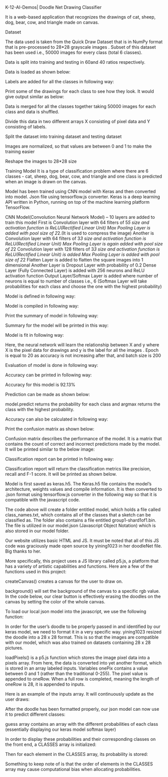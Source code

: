 K-12-AI-Demos| Doodle Net Drawing Classifier

It is a web-based application that recognizes the drawings of cat, sheep, dog, bear, cow, and triangle made on canvas.

Dataset

The data used is taken from the Quick Draw Dataset that is in NumPy format that is pre-processed to 28*28 grayscale images . Subset of this dataset has been used i.e., 50000 images for every class (total 6 classes). 



Data is split into training and testing in 60and 40 ratios respectively.

Data is loaded as shown below:



Labels are added for all the classes in following way:



Print some of the drawings for each class to see how they look. 
It would give output similar as below:



Data is merged for all the classes together taking 50000 images for each class and data is shuffled.



Divide this data in two different arrays X consisting of pixel data and Y consisting of labels.



Split the dataset into training dataset and testing dataset 


Images are normalized, so that values are between 0 and 1 to make the training easier

Reshape the images to 28*28 size


Training Model
 It is a type of classification problem where there are 6 classes - cat, sheep, dog, bear, cow, and triangle and one class is predicted when an image is drawn on the canvas.

Model has been trained using CNN model with Keras and then converted into model. Json file using tensorflow.js converter.
Keras is a deep learning API written in Python, running on top of the machine learning platform TensorFlow. 


CNN Model(Convolution Neural Network Model) – 10 layers are added to train this model
First is Convolution layer with 64 filters of 5*5 size and activation function is ReLU(Rectified Linear Unit)
Max Pooling Layer is added with pool size of 2*2.(It is used to compress the image)
Another is Convolution layer with 64 filters of 3*3 size and activation function is ReLU(Rectified Linear Unit)
Max Pooling Layer is again added with pool size of 2*2
Convolution layer with 128 filters of 3*3 size and activation function is ReLU(Rectified Linear Unit) is added
Max Pooling Layer is added with pool size of 2*2
Flatten Layer is added to flatten the square images into 1 dimensional
Another Layer is Dropout Layer with probability of 0.2
Dense Layer (Fully Connected Layer) is added with 256 neurons and ReLU activation function
Output Layer/Softmax Layer is added where number of neurons is equal to number of classes i.e., 6 (Softmax Layer will take probabilities for each class and choose the one with the highest probability)





Model is defined in following way:



Model is compiled in following way:

Print the summary of model in following way:

Summary for the model will be printed in this way:



Model is fit in following way:

Here, the neural network will learn the relationship between X and y where X is the pixel data for drawings and y is the label for all the images . Epoch is equal to 20 as accuracy is not increasing after that, and batch size is 200


Evaluation of model is done in following way:


Accuracy can be printed in following way:


Accuracy for this model is 92.13%


Prediction can be made as shown below:

model.predict returns the probability for each class and argmax returns the class with the highest probability.

Accuracy can also be calculated in following way:


Print the confusion matrix as shown below:


Confusion matrix describes the performance of the model. It is a matrix that contains the count of correct and incorrect predictions made by the model. It will be printed similar to the below image:

Classification report can be printed in following way:

Classification report will return the classification metrics like precision, recall and F-1 score. It will be printed as shown below.


Model is first saved as keras.h5. The Keras.h5 file contains the model’s architecture, weights values and compile information. 
It is then converted to .json format using tensorflow.js converter in the following way so that it is compatible with the javascript code.


The code above will create a folder entitled model, which holds a file called class_names.txt, which contains all of the classes that a sketch can be classified as. The folder also contains a file entitled group1-shard1of1.bin. The file is utilized in our model.json (Javascript Object Notation) which is also stored in our model folder. 


Our website utilizes basic HTML and JS. It must be noted that all of this JS code was graciously made open source by yining1023 in her doodleNet file. Big thanks to her. 

More specifically, this project uses a JS library called p5.js, a platform that has a variety of artistic capabilities and functions. Here are a few of the functions used in this project:

createCanvas() creates a canvas for the user to draw on.


background() will set the background of the canvas to a specific rgb value. In the code below, our clear button is effectively erasing the doodles on the canvas by setting the color of the whole canvas.



To load our local json model into the javascript, we use the following function:


In order for the user’s doodle to be properly passed in and identified by our keras model, we need to format it in a very specific way. yining1023 resized the doodle into a 28 x 28 format. This is so that the images are compatible with our model, which was also trained on datasets containing 28 x 28 pictures.



loadPixels() is a p5.js function which stores the image pixel data into a pixels array. From here, the data is converted into yet another format, which is stored in an array labeled inputs. Variables onePix contains a value between 0 and 1 (rather than the traditional 0-255). The pixel value is appended to oneRow. When a full row is completed, meaning the length of oneRow is 28, it is appended to inputs. 




Here is an example of the inputs array. It will continuously update as the user draws:



After the doodle has been formatted properly, our json model can now use it to predict different classes:




guess array contains an array with the different probabilities of each class (essentially displaying our keras model softmax layer)




In order to display these probabilities and their corresponding classes on the front end, a CLASSES array is initialized:



Then for each element in the CLASSES array, its probability is stored:




Something to keep note of is that the order of elements in the CLASSES array may cause computational bias when allocating probabilities.

 


